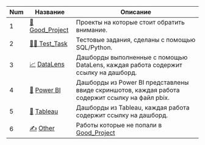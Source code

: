 
Num | Название  | Описание
----------------|----------------|----------------------
1 | [👑](Good_Project) [Good_Project](Good_Project) | Проекты на которые стоит обратить внимание.
2 | [👩‍💻 ](Test_Task) [Test_Task](Test_Task) | Тестовые задания, сделаны с помощью SQL/Python.
3 | [📈](DataLens) [DataLens](DataLens) | Дашборды выполненные с помощью DataLens, каждая работа содержит ссылку на дашборд.
4 | [📒](PowerBI) [Power BI](PowerBI) | Дашборды из Power BI представлены ввиде скриншотов, каждая работа содержит ссылку на файл pbix.
5 | [🍷](Tableau) [Tableau](Tableau) | Дашборды из Tableau, каждая работа содержит ссылку на дашборд. 
6 | [✍](Other) [Other](Other) | Работы которые не попали в [Good_Project](Good_Project)
